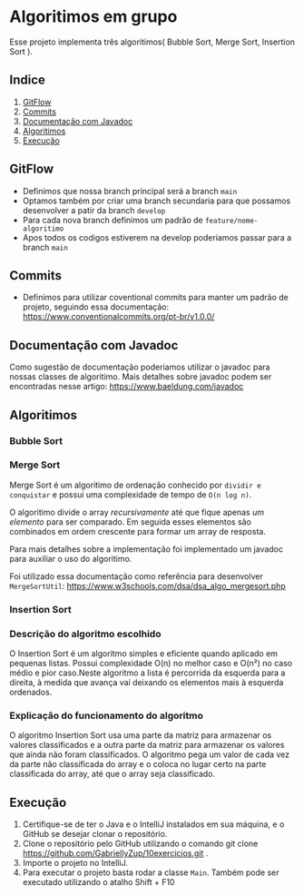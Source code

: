 # Algoritimos em grupo

Esse projeto implementa três algoritimos( Bubble Sort, Merge Sort, Insertion Sort ).

## Indice 
1. [GitFlow](#gitflow)
2. [Commits](#commits)
3. [Documentação com Javadoc](#documentação-com-javadoc)
4. [Algoritimos](#algoritimos)
5. [Execução](#execucao)


## GitFlow

- Definimos que nossa branch principal será a branch `main`
- Optamos também por criar uma branch secundaria para que possamos desenvolver a patir da branch `develop`
- Para cada nova branch definimos um padrão de `feature/nome-algoritimo`
- Apos todos os codigos estiverem na develop poderiamos passar para a branch `main`

## Commits

-  Definimos para utilizar coventional commits para manter um padrão de projeto, seguindo essa documentação:
https://www.conventionalcommits.org/pt-br/v1.0.0/

## Documentação com Javadoc

Como sugestão de documentação poderiamos utilizar o javadoc para nossas classes de algoritimo.
Mais detalhes sobre javadoc podem ser encontradas nesse artigo:
https://www.baeldung.com/javadoc

## Algoritimos

### Bubble Sort

### Merge Sort
Merge Sort é um algoritimo de ordenação conhecido por `dividir e conquistar`
e possui uma complexidade de tempo de `O(n log n)`.

O algoritimo divide o array *recursivamente* até que fique apenas *um elemento* para ser comparado.
Em seguida esses elementos são combinados em ordem crescente para formar um array de resposta.

Para mais detalhes sobre a implementação foi implementado um javadoc para auxiliar o uso do algoritimo.

Foi utilizado essa documentação como referência para desenvolver `MergeSortUtil`:
https://www.w3schools.com/dsa/dsa_algo_mergesort.php

### Insertion Sort

### Descrição do algoritmo escolhido

O Insertion Sort é um algoritmo simples e eficiente quando aplicado em pequenas listas. Possui complexidade O(n) no melhor caso e O(n²) no caso médio e pior caso.Neste algoritmo a lista é percorrida da esquerda para a direita, à medida que avança vai deixando os elementos mais à esquerda ordenados.

### Explicação do funcionamento do algoritmo

O algoritmo Insertion Sort usa uma parte da matriz para armazenar os valores classificados e a outra parte da matriz para armazenar os valores que ainda não foram classificados.
O algoritmo pega um valor de cada vez da parte não classificada do array e o coloca no lugar certo na parte classificada do array, até que o array seja classificado.

## Execução
1. Certifique-se de ter o Java e o IntelliJ instalados em sua máquina, e o GitHub se desejar clonar o repositório.
2. Clone o repositório pelo GitHub utilizando o comando git clone https://github.com/GabriellyZup/10exercicios.git .
3. Importe o projeto no IntelliJ.
4. Para executar o projeto basta rodar a classe `Main`.
Também pode ser executado utilizando o atalho Shift + F10